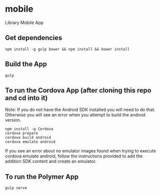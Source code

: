 # mobile
Library Mobile App

## Get dependencies
```
npm install -g gulp bower && npm install && bower install
```

## Build the App
```
gulp
```

## To run the Cordova App (after cloning this repo and cd into it)
Note: If you do not have the Android SDK installed you will need
to do that. Otherwise you will see an error when you attempt to
build the android version.
```
npm install -g Cordova
cordova prepare
cordova build android
cordova emulate android
```
If you see an error about no emulator images found when trying to 
execute cordova emulate android, follow the instructions provided to 
add the addition SDK content and create an emulator.

## To run the Polymer App
```
gulp serve
```
